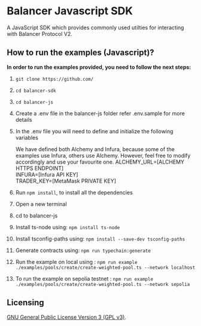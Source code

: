 # Balancer Javascript SDK

A JavaScript SDK which provides commonly used utilties for interacting with Balancer Protocol V2.

## How to run the examples (Javascript)?

**In order to run the examples provided, you need to follow the next steps:**

1. `git clone https://github.com/`
2. `cd balancer-sdk`
3. `cd balancer-js`
4. Create a .env file in the balancer-js folder refer .env.sample for more details
5. In the .env file you will need to define and initialize the following variables

   We have defined both Alchemy and Infura, because some of the examples use Infura, others use Alchemy. However, feel free to modify accordingly and use your favourite one.
   ALCHEMY_URL=[ALCHEMY HTTPS ENDPOINT]  
   INFURA=[Infura API KEY]  
   TRADER_KEY=[MetaMask PRIVATE KEY]

6. Run `npm install`, to install all the dependencies
7. Open a new terminal
8. cd to balancer-js
9. Install ts-node using: `npm install ts-node`
10. Install tsconfig-paths using: `npm install --save-dev tsconfig-paths`
11. Generate contracts using: `npm run typechain:generate`
12. Run the example on local using : `npm run example ./examples/pools/create/create-weighted-pool.ts --network localhost`
13. To run the example on sepolia testnet : `npm run example ./examples/pools/create/create-weighted-pool.ts --network sepolia`

## Licensing

[GNU General Public License Version 3 (GPL v3)](../../LICENSE).
